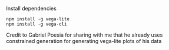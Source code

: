 Install dependencies
```
npm install -g vega-lite
npm install -g vega-cli
```
Credit to Gabriel Poesia for sharing with me that he already uses constrained generation for generating vega-lite plots of his data
